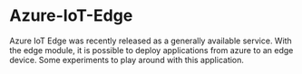 # Azure-IoT-Edge

Azure IoT Edge was recently released as a generally available service.
With the edge module, it is possible to deploy applications from azure to an edge device.
Some experiments to play around with this application.
